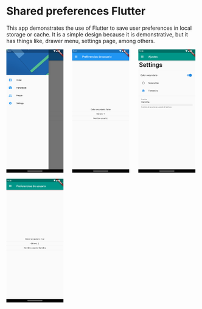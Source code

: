 # Shared preferences Flutter

This app demonstrates the use of Flutter to save user preferences in local storage or cache.
It is a simple design because it is demonstrative, but it has things like, drawer menu, settings page, among others.

<div style="display: grid; grid-template-columns: repeat(auto-fill, minmax(150px, 1fr)); gap: 16px">
  <img width="150" src="screenshot1.png" alt="Screenshot 1">
  <img width="150" src="screenshot2.png" alt="Screenshot 2">
  <img width="150" src="screenshot3.png" alt="Screenshot 3">
  <img width="150" src="screenshot4.png" alt="Screenshot 4">
</div>
